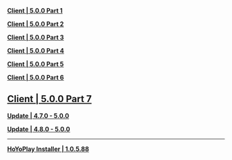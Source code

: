 **[Client | 5.0.0  Part 1](https://autopatchhk.yuanshen.com/client_app/download/pc_zip/20240816185649_LtymMnnIZVQfbLZ2/GenshinImpact_5.0.0.zip.001)**

**[Client | 5.0.0  Part 2](https://autopatchhk.yuanshen.com/client_app/download/pc_zip/20240816185649_LtymMnnIZVQfbLZ2/GenshinImpact_5.0.0.zip.002)**

**[Client | 5.0.0  Part 3](https://autopatchhk.yuanshen.com/client_app/download/pc_zip/20240816185649_LtymMnnIZVQfbLZ2/GenshinImpact_5.0.0.zip.003)**

**[Client | 5.0.0  Part 4](https://autopatchhk.yuanshen.com/client_app/download/pc_zip/20240816185649_LtymMnnIZVQfbLZ2/GenshinImpact_5.0.0.zip.004)**

**[Client | 5.0.0  Part 5](https://autopatchhk.yuanshen.com/client_app/download/pc_zip/20240816185649_LtymMnnIZVQfbLZ2/GenshinImpact_5.0.0.zip.005)**

**[Client | 5.0.0  Part 6](https://autopatchhk.yuanshen.com/client_app/download/pc_zip/20240816185649_LtymMnnIZVQfbLZ2/GenshinImpact_5.0.0.zip.006)**

**[Client | 5.0.0  Part 7](https://autopatchhk.yuanshen.com/client_app/download/pc_zip/20240816185649_LtymMnnIZVQfbLZ2/GenshinImpact_5.0.0.zip.007)**
---

**[Update | 4.7.0 - 5.0.0](https://autopatchhk.yuanshen.com/client_app/update/hk4e_global/game_4.7.0_5.0.0_hdiff_yIzQMgpcGyexxigH.zip)**

**[Update | 4.8.0 - 5.0.0](hhttps://autopatchhk.yuanshen.com/client_app/update/hk4e_global/game_4.8.0_5.0.0_hdiff_wZvKsUhQtnBEutrh.zip)**

---

**[HoYoPlay Installer | 1.0.5.88](https://download-porter.hoyoverse.com/download-porter/2024/06/04/GenshinImpact_install_202405121403.exe)**